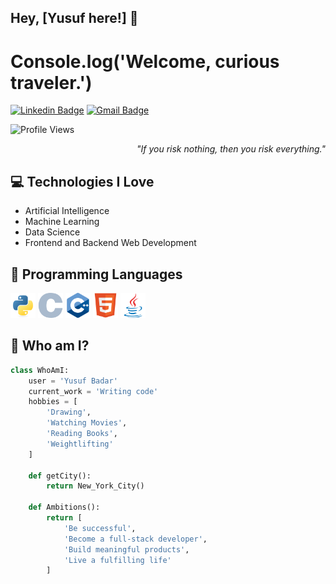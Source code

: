 ## Hey, [Yusuf here!] 👋

<h1>Console.log('Welcome, curious traveler.')</h1>

[![Linkedin Badge](https://img.shields.io/badge/-Yusuf%20Badar-blue?style=flat-square&logo=Linkedin&logoColor=white&link=https://www.linkedin.com/in/yusuf-badar/)](https://www.linkedin.com/in/yusuf-badar/) 
[![Gmail Badge](https://img.shields.io/badge/-ybadar13@gmail.com-c14438?style=flat-square&logo=Gmail&logoColor=white&link=mailto:asterp04@gmail.com)](mailto:ybadar13@gmail.com)

<p align="left"> <img src="https://komarev.com/ghpvc/?username=yusufbadar" alt="Profile Views" /> </p>

<div align="right"><em>"If you risk nothing, then you risk everything."</em></div>

## 💻 Technologies I Love
* Artificial Intelligence
* Machine Learning
* Data Science
* Frontend and Backend Web Development

## 🧠 Programming Languages  
<p>
  <img src="https://github.com/devicons/devicon/blob/master/icons/python/python-original.svg" width="40"/>
  <img src="https://github.com/devicons/devicon/blob/master/icons/c/c-original.svg" width="40"/>
  <img src="https://github.com/devicons/devicon/blob/master/icons/cplusplus/cplusplus-original.svg" width="40"/>
  <img src="https://github.com/devicons/devicon/blob/master/icons/html5/html5-original.svg" width="40"/>
  <img src="https://github.com/devicons/devicon/blob/master/icons/java/java-original.svg" width="40"/>
</p>


## 👤 Who am I?
```python
class WhoAmI:
    user = 'Yusuf Badar'
    current_work = 'Writing code'
    hobbies = [
        'Drawing',
        'Watching Movies',
        'Reading Books',
        'Weightlifting'
    ]

    def getCity():
        return New_York_City()

    def Ambitions():
        return [
            'Be successful',
            'Become a full-stack developer',
            'Build meaningful products',
            'Live a fulfilling life'
        ]
